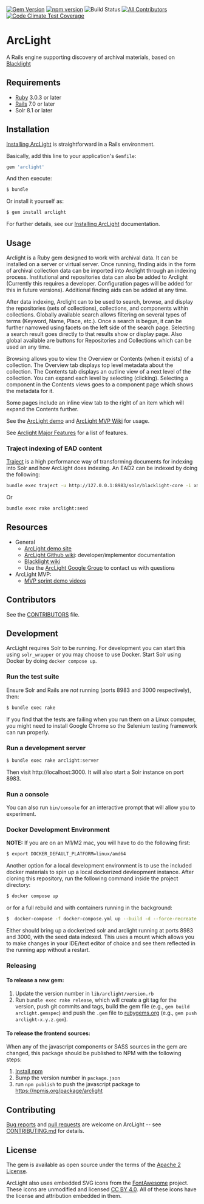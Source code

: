 [![Gem Version](https://badge.fury.io/rb/arclight.svg)](https://badge.fury.io/rb/arclight)
[![npm version](https://badge.fury.io/js/arclight.svg)](https://badge.fury.io/js/arclight)
![Build Status](https://github.com/projectblacklight/arclight/workflows/CI/badge.svg)
[![All Contributors](https://img.shields.io/badge/all_contributors-17-orange.svg?style=flat-square)](CONTRIBUTORS.md)
[![Code Climate Test Coverage](https://codeclimate.com/github/projectblacklight/arclight/badges/coverage.svg)](https://codeclimate.com/github/projectblacklight/arclight/coverage)

# ArcLight

A Rails engine supporting discovery of archival materials, based on [Blacklight](https://projectblacklight.org/)


## Requirements

* [Ruby](https://www.ruby-lang.org/en/) 3.0.3 or later
* [Rails](http://rubyonrails.org) 7.0 or later
* Solr 8.1 or later

## Installation

[Installing ArcLight](https://github.com/projectblacklight/arclight/wiki/Creating,-installing,-and-running-your-ArcLight-application) is straightforward in a Rails environment.

Basically, add this line to your application's `Gemfile`:

```ruby
gem 'arclight'
```

And then execute:

```sh
$ bundle
```

Or install it yourself as:

```sh
$ gem install arclight
```

For further details, see our [Installing ArcLight](https://github.com/projectblacklight/arclight/wiki/Creating,-installing,-and-running-your-ArcLight-application) documentation.

## Usage

Arclight is a Ruby gem designed to work with archival data. It can be installed on a server or virtual server. Once running, finding aids in the form of archival collection data can be imported into Arclight through an indexing process. Institutional and repositories data can also be added to Arclight (Currently this requires a developer. Configuration pages will be added for this in future versions). Additional finding aids can be added at any time.

After data indexing, Arclight can to be used to search, browse, and display the repositories (sets of collections), collections, and components within collections. Globally available search allows filtering on several types of terms (Keyword, Name, Place, etc.). Once a search is begun, it can be further narrowed using facets on the left side of the search page. Selecting a search result goes directly to that results show or display page. Also global available are buttons for Repositories and Collections which can be used an any time.

Browsing allows you to view the Overview or Contents (when it exists) of a collection. The Overview tab displays top level metadata about the collection. The Contents tab displays an outline view of a next level of the collection. You can expand each level by selecting (clicking). Selecting a component in the Contents views goes to a component page which shows the metadata for it.

Some pages include an inline view tab to the right of an item which will expand the Contents further.

See the [ArcLight demo](https://arclight-demo.projectblacklight.org/) and [ArcLight MVP Wiki](https://github.com/projectblacklight/arclight/wiki) for usage.

See [Arclight Major Features](https://github.com/projectblacklight/arclight/wiki/Arclight-Major-Features) for a list of features.

### Traject indexing of EAD content
[Traject](https://github.com/traject/traject) is a high performance way of transforming documents for indexing into Solr and how ArcLight does indexing. An EAD2 can be indexed by doing the following:

```sh
bundle exec traject -u http://127.0.0.1:8983/solr/blacklight-core -i xml -c lib/arclight/traject/ead2_config.rb spec/fixtures/ead/sample/large-components-list.xml
```

Or

```sh
bundle exec rake arclight:seed
```

## Resources

* General
  * [ArcLight demo site](https://arclight-demo.projectblacklight.org/)
  * [ArcLight Github wiki](https://github.com/projectblacklight/arclight/wiki): developer/implementor documentation
  * [Blacklight wiki](https://github.com/projectblacklight/blacklight/wiki)
  * Use the [ArcLight Google Group](http://groups.google.com/d/forum/arclight-community) to contact us with questions
* ArcLight MVP:
  * [MVP sprint demo videos](https://www.youtube.com/playlist?list=PLMdUaIJ0G8QgbuDCUVvFhTSTO96N37lRA)

## Contributors

See the [CONTRIBUTORS](CONTRIBUTORS.md) file.

## Development

ArcLight requires Solr to be running.  For development you can start this using `solr_wrapper` or you may choose to use Docker. Start Solr using Docker by doing `docker compose up`.

### Run the test suite

Ensure Solr and Rails are _not_ running (ports 8983 and 3000 respectively), then:

```sh
$ bundle exec rake
```
If you find that the tests are failing when you run them on a Linux computer, you might need to install Google Chrome so the Selenium testing framework can run properly.

### Run a development server

```sh
$ bundle exec rake arclight:server
```

Then visit http://localhost:3000. It will also start a Solr instance on port 8983.

### Run a console

You can also run `bin/console` for an interactive prompt that will allow you to experiment.

### Docker Development Environment

**NOTE:** If you are on an M1/M2 mac, you will have to do the following first:

```sh
$ export DOCKER_DEFAULT_PLATFORM=linux/amd64
```

Another option for a local development environment is to use the included docker materials to spin up a local dockerized devleopment instance. After cloning this repository, run the following command inside the project directory:

```sh
$ docker compose up
```

or for a full rebuild and with containers running in the background:

```sh
$  docker-compose -f docker-compose.yml up --build -d --force-recreate 
```

Either should bring up a dockerized solr and arclight running at ports 8983 and 3000, with the seed data indexed. This uses a mount which allows you to make changes in your IDE/text editor of choice and see them reflected in the running app without a restart.


### Releasing

#### To release a new gem:

1. Update the version number in `lib/arclight/version.rb`
2. Run `bundle exec rake release`, which will create a git tag for the version, push git commits and tags, build the gem file (e.g., `gem build arclight.gemspec`) and push the `.gem` file to [rubygems.org](https://rubygems.org) (e.g., `gem push arclight-x.y.z.gem`).

#### To release the frontend sources:

When any of the javascript components or SASS sources in the gem are changed, this package should be published to NPM with the following steps:
1. [Install npm](https://www.npmjs.com/get-npm)
2. Bump the version number in `package.json`
3. run `npm publish` to push the javascript package to https://npmjs.org/package/arclight

## Contributing

[Bug reports](https://github.com/projectblacklight/arclight/issues) and [pull requests](https://github.com/projectblacklight/arclight/pulls) are welcome on ArcLight -- see [CONTRIBUTING.md](https://github.com/projectblacklight/arclight/blob/main/CONTRIBUTING.md) for details.
## License

The gem is available as open source under the terms of the [Apache 2 License](https://opensource.org/licenses/Apache-2.0).

ArcLight also uses embedded SVG icons from the [FontAwesome](https://fontawesome.com) project. These icons are unmodified and licensed [CC BY 4.0](https://creativecommons.org/licenses/by/4.0/). All of these icons have the license and attribution embedded in them.

